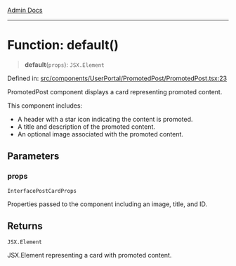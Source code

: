 [Admin Docs](/)

***

# Function: default()

> **default**(`props`): `JSX.Element`

Defined in: [src/components/UserPortal/PromotedPost/PromotedPost.tsx:23](https://github.com/PalisadoesFoundation/talawa-admin/blob/main/src/components/UserPortal/PromotedPost/PromotedPost.tsx#L23)

PromotedPost component displays a card representing promoted content.

This component includes:
- A header with a star icon indicating the content is promoted.
- A title and description of the promoted content.
- An optional image associated with the promoted content.

## Parameters

### props

`InterfacePostCardProps`

Properties passed to the component including an image, title, and ID.

## Returns

`JSX.Element`

JSX.Element representing a card with promoted content.
